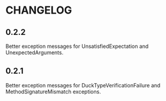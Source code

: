 # CHANGELOG

## 0.2.2

Better exception messages for UnsatisfiedExpectation and UnexpectedArguments.

## 0.2.1

Better exception messages for DuckTypeVerificationFailure and MethodSignatureMismatch exceptions.
